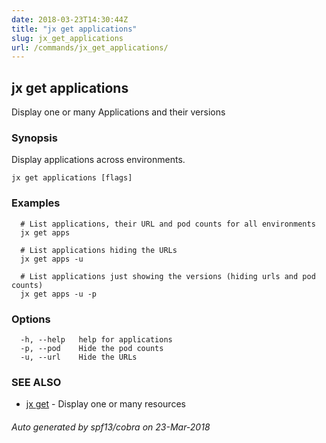 ```yaml
---
date: 2018-03-23T14:30:44Z
title: "jx get applications"
slug: jx_get_applications
url: /commands/jx_get_applications/
---
```

## jx get applications

Display one or many Applications and their versions

### Synopsis

Display applications across environments.

```
jx get applications [flags]
```

### Examples

```
  # List applications, their URL and pod counts for all environments
  jx get apps
  
  # List applications hiding the URLs
  jx get apps -u
  
  # List applications just showing the versions (hiding urls and pod counts)
  jx get apps -u -p
```

### Options

```
  -h, --help   help for applications
  -p, --pod    Hide the pod counts
  -u, --url    Hide the URLs
```

### SEE ALSO

* [jx get](/commands/jx_get/)	 - Display one or many resources

###### Auto generated by spf13/cobra on 23-Mar-2018
